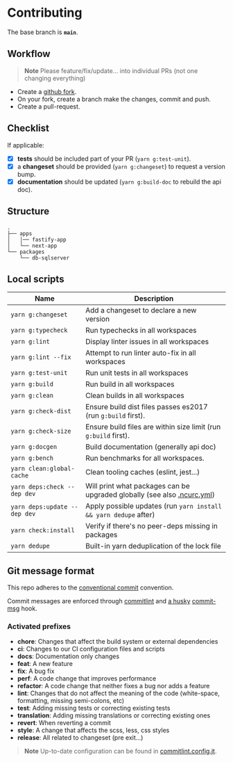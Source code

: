 # Contributing

The base branch is **`main`**.

## Workflow

> **Note**
> Please feature/fix/update... into individual PRs (not one changing everything)

- Create a [github fork](https://docs.github.com/en/get-started/quickstart/fork-a-repo).
- On your fork, create a branch make the changes, commit and push.
- Create a pull-request.

## Checklist

If applicable:

- [x] **tests** should be included part of your PR (`yarn g:test-unit`).
- [x] a **changeset** should be provided (`yarn g:changeset`) to request a version bump.
- [x] **documentation** should be updated (`yarn g:build-doc` to rebuild the api doc).

## Structure

```
.
├── apps
│   │── fastify-app
│   └── next-app
└── packages
    └── db-sqlserver
```

## Local scripts

| Name                         | Description                                                                                                                               |
|------------------------------|-------------------------------------------------------------------------------------------------------------------------------------------|
| `yarn g:changeset`           | Add a changeset to declare a new version                                                                                                  |
| `yarn g:typecheck`           | Run typechecks in all workspaces                                                                                                          |
| `yarn g:lint`                | Display linter issues in all workspaces                                                                                                   |
| `yarn g:lint --fix`          | Attempt to run linter auto-fix in all workspaces                                                                                          |
| `yarn g:test-unit`           | Run unit tests in all workspaces                                                                                                          |
| `yarn g:build`               | Run build in all workspaces                                                                                                               |
| `yarn g:clean`               | Clean builds in all workspaces                                                                                                            |
| `yarn g:check-dist`          | Ensure build dist files passes es2017 (run `g:build` first).                                                                              |
| `yarn g:check-size`          | Ensure build files are within size limit (run `g:build` first).                                                                           |
| `yarn g:docgen`              | Build documentation (generally api doc)                                                                                                   |
| `yarn g:bench`               | Run benchmarks for all workspaces.                                                                                                        |
| `yarn clean:global-cache`    | Clean tooling caches (eslint, jest...)                                                                                                    |
| `yarn deps:check --dep dev`  | Will print what packages can be upgraded globally (see also [.ncurc.yml](https://github.com/packages/workshop-node-sql-server/blob/main/.ncurc.yml)) |
| `yarn deps:update --dep dev` | Apply possible updates (run `yarn install && yarn dedupe` after)                                                                          |
| `yarn check:install`         | Verify if there's no peer-deps missing in packages                                                                                        |
| `yarn dedupe`                | Built-in yarn deduplication of the lock file                                                                                              |

## Git message format

This repo adheres to the [conventional commit](https://www.conventionalcommits.org/en/v1.0.0/) convention.

Commit messages are enforced through [commitlint](https://github.com/conventional-changelog/commitlint) and [a husky](https://github.com/typicode/husky) [commit-msg](https://github.com/packages/workshop-node-sql-server/blob/main/.husky/commit-msg) hook.

### Activated prefixes

- **chore**: Changes that affect the build system or external dependencies
- **ci**: Changes to our CI configuration files and scripts
- **docs**: Documentation only changes
- **feat**: A new feature
- **fix**: A bug fix
- **perf**: A code change that improves performance
- **refactor**: A code change that neither fixes a bug nor adds a feature
- **lint**: Changes that do not affect the meaning of the code (white-space, formatting, missing semi-colons, etc)
- **test**: Adding missing tests or correcting existing tests
- **translation**: Adding missing translations or correcting existing ones
- **revert**: When reverting a commit
- **style**: A change that affects the scss, less, css styles
- **release**: All related to changeset (pre exit...)

> **Note**
> Up-to-date configuration can be found in [commitlint.config.jt](https://github.com/packages/workshop-node-sql-server/blob/main/commitlint.config.ts).
